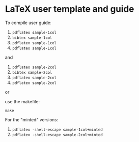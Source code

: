 # LaTeX user template and guide

To compile user guide:

1. `pdflatex sample-1col`
2. `bibtex sample-1col`
3. `pdflatex sample-1col`
4. `pdflatex sample-1col`

and

1. `pdflatex sample-2col`
2. `bibtex sample-2col`
3. `pdflatex sample-2col`
4. `pdflatex sample-2col`

or

use the makefile:

`make`


For the "minted" versions:

1. `pdflatex -shell-escape sample-1col+minted`
2. `pdflatex -shell-escape sample-2col+minted`


